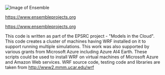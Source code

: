 ![Image of Ensemble](https://github.com/fsamreen/WRFV1/blob/Single-node/Images/ensemble-no-sub-100mm.jpg)

https://www.ensembleprojects.org

https://www.ensembleprojects.org

This code is written as part of the EPSRC project - "Models in the Cloud". This code creates a cluster of machines having WRF installed on it to support running multiple simulations. This work was also supported by various grants from Microsoft Azure including Azure AI4 Earth.
These scripts could be used to install WRF on virtual machines of Microsoft Azure and Amazon Web services.
WRF source code, testing code and libraries are taken from http://www2.mmm.ucar.edu/wrf
